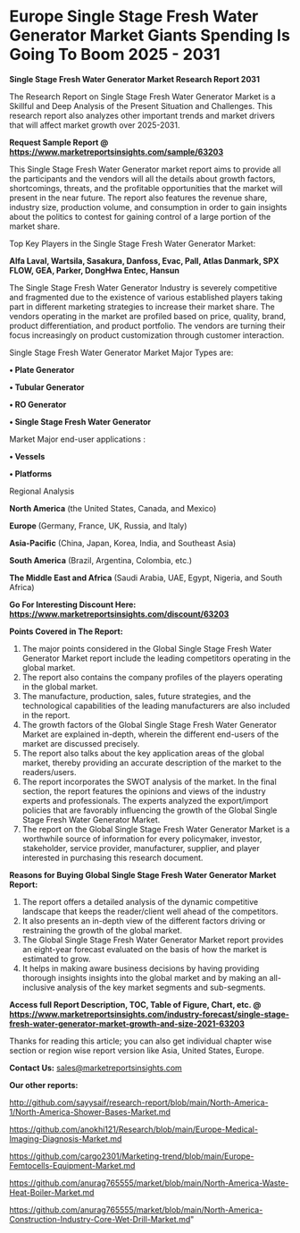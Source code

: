 # Europe Single Stage Fresh Water Generator Market Giants Spending Is Going To Boom 2025 - 2031

<strong>Single Stage Fresh Water Generator Market Research Report 2031</strong>

The Research Report on Single Stage Fresh Water Generator Market is a Skillful and Deep Analysis of the Present Situation and Challenges. This research report also analyzes other important trends and market drivers that will affect market growth over 2025-2031.

<strong>Request Sample Report @ <a href=https://www.marketreportsinsights.com/sample/63203>https://www.marketreportsinsights.com/sample/63203</a></strong>

This Single Stage Fresh Water Generator market report aims to provide all the participants and the vendors will all the details about growth factors, shortcomings, threats, and the profitable opportunities that the market will present in the near future. The report also features the revenue share, industry size, production volume, and consumption in order to gain insights about the politics to contest for gaining control of a large portion of the market share.

Top Key Players in the Single Stage Fresh Water Generator Market:

<strong>Alfa Laval, Wartsila, Sasakura, Danfoss, Evac, Pall, Atlas Danmark, SPX FLOW, GEA, Parker, DongHwa Entec, Hansun</strong>

The Single Stage Fresh Water Generator Industry is severely competitive and fragmented due to the existence of various established players taking part in different marketing strategies to increase their market share. The vendors operating in the market are profiled based on price, quality, brand, product differentiation, and product portfolio. The vendors are turning their focus increasingly on product customization through customer interaction.

Single Stage Fresh Water Generator Market Major Types are:

<strong>• Plate Generator

• Tubular Generator

• RO Generator

• Single Stage Fresh Water Generator</strong>

Market Major end-user applications :

<strong>• Vessels

• Platforms</strong>

Regional Analysis

</u><strong><b>North America</b></strong> (the United States, Canada, and Mexico)

<strong><b>Europe </b></strong>(Germany, France, UK, Russia, and Italy)

<strong><b>Asia-Pacific</b></strong> (China, Japan, Korea, India, and Southeast Asia)

<strong><b>South America</b></strong> (Brazil, Argentina, Colombia, etc.)

<strong><b>The Middle East and Africa</b></strong> (Saudi Arabia, UAE, Egypt, Nigeria, and South Africa)

<strong>Go For Interesting Discount Here: <a href=https://www.marketreportsinsights.com/discount/63203>https://www.marketreportsinsights.com/discount/63203</a></strong>

<strong>Points Covered in The Report:</strong>
<ol>
  <li>The major points considered in the Global Single Stage Fresh Water Generator Market report include the leading competitors operating in the global market.</li>
  <li>The report also contains the company profiles of the players operating in the global market.</li>
  <li>The manufacture, production, sales, future strategies, and the technological capabilities of the leading manufacturers are also included in the report.</li>
  <li>The growth factors of the Global Single Stage Fresh Water Generator Market are explained in-depth, wherein the different end-users of the market are discussed precisely.</li>
  <li>The report also talks about the key application areas of the global market, thereby providing an accurate description of the market to the readers/users.</li>
  <li>The report incorporates the SWOT analysis of the market. In the final section, the report features the opinions and views of the industry experts and professionals. The experts analyzed the export/import policies that are favorably influencing the growth of the Global Single Stage Fresh Water Generator Market.</li>
  <li>The report on the Global Single Stage Fresh Water Generator Market is a worthwhile source of information for every policymaker, investor, stakeholder, service provider, manufacturer, supplier, and player interested in purchasing this research document.</li>
</ol>
<strong>Reasons for Buying Global Single Stage Fresh Water Generator Market Report:</strong>

<ol>
  <li>The report offers a detailed analysis of the dynamic competitive landscape that keeps the reader/client well ahead of the competitors.</li>
  <li>It also presents an in-depth view of the different factors driving or restraining the growth of the global market.</li>
  <li>The Global Single Stage Fresh Water Generator Market report provides an eight-year forecast evaluated on the basis of how the market is estimated to grow.</li>
  <li>It helps in making aware business decisions by having providing thorough insights insights into the global market and by making an all-inclusive analysis of the key market segments and sub-segments.</li>
</ol>
<strong>Access full Report Description, TOC, Table of Figure, Chart, etc. @ <a href=https://www.marketreportsinsights.com/industry-forecast/single-stage-fresh-water-generator-market-growth-and-size-2021-63203>https://www.marketreportsinsights.com/industry-forecast/single-stage-fresh-water-generator-market-growth-and-size-2021-63203</a></strong>


Thanks for reading this article; you can also get individual chapter wise section or region wise report version like Asia, United States, Europe.

<strong>Contact Us:</strong>
sales@marketreportsinsights.com

<strong>Our other reports:</strong>

<a href=http://github.com/sayysaif/research-report/blob/main/North-America-1/North-America-Shower-Bases-Market.md>http://github.com/sayysaif/research-report/blob/main/North-America-1/North-America-Shower-Bases-Market.md</a>

<a href=https://github.com/anokhi121/Research/blob/main/Europe-Medical-Imaging-Diagnosis-Market.md>https://github.com/anokhi121/Research/blob/main/Europe-Medical-Imaging-Diagnosis-Market.md</a>

<a href=https://github.com/cargo2301/Marketing-trend/blob/main/Europe-Femtocells-Equipment-Market.md>https://github.com/cargo2301/Marketing-trend/blob/main/Europe-Femtocells-Equipment-Market.md</a>

<a href=https://github.com/anurag765555/market/blob/main/North-America-Waste-Heat-Boiler-Market.md>https://github.com/anurag765555/market/blob/main/North-America-Waste-Heat-Boiler-Market.md</a>

<a href=https://github.com/anurag765555/market/blob/main/North-America-Construction-Industry-Core-Wet-Drill-Market.md>https://github.com/anurag765555/market/blob/main/North-America-Construction-Industry-Core-Wet-Drill-Market.md</a>"
